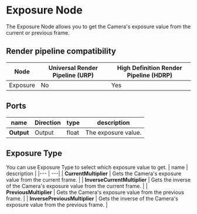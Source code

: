 # Exposure Node

The Exposure Node allows you to get the Camera's exposure value from the current or previous frame.

## Render pipeline compatibility

| **Node** | **Universal Render Pipeline (URP)** | **High Definition Render Pipeline (HDRP)** |
| -------- | ----------------------------------- | ------------------------------------------ |
| Exposure | No                                  | Yes                                        |

## Ports

| name | **Direction** | type | description |
|--- | --- | --- | --- |
|**Output** |Output | float | The exposure value.|

## Exposure Type

You can use Exposure Type to select which exposure value to get.
| name | description |
|--- | ---|
| **CurrentMultiplier** | Gets the Camera's exposure value from the current frame. |
| **InverseCurrentMultiplier** | Gets the inverse of the Camera's exposure value from the current frame. |
| **PreviousMultiplier** | Gets the Camera's exposure value from the previous frame. |
| **InversePreviousMultiplier** | Gets the inverse of the Camera's exposure value from the previous frame. |